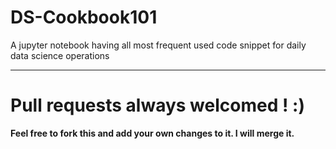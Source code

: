 # DS-Cookbook101
A jupyter notebook having all most frequent used code snippet for daily data science operations <br>

<hr>

# Pull requests always welcomed ! :)
__Feel free to fork this and add your own changes to it. I will merge it.__


